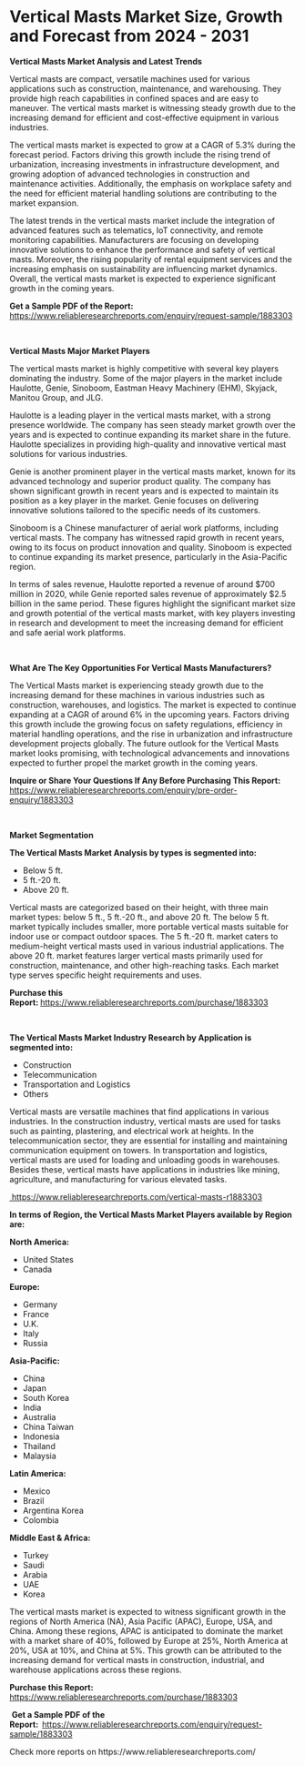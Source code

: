 <p><h1>Vertical Masts Market Size, Growth and Forecast from 2024 - 2031</h1></p><p><strong>Vertical Masts Market Analysis and Latest Trends</strong></p>
<p><p>Vertical masts are compact, versatile machines used for various applications such as construction, maintenance, and warehousing. They provide high reach capabilities in confined spaces and are easy to maneuver. The vertical masts market is witnessing steady growth due to the increasing demand for efficient and cost-effective equipment in various industries.</p><p>The vertical masts market is expected to grow at a CAGR of 5.3% during the forecast period. Factors driving this growth include the rising trend of urbanization, increasing investments in infrastructure development, and growing adoption of advanced technologies in construction and maintenance activities. Additionally, the emphasis on workplace safety and the need for efficient material handling solutions are contributing to the market expansion.</p><p>The latest trends in the vertical masts market include the integration of advanced features such as telematics, IoT connectivity, and remote monitoring capabilities. Manufacturers are focusing on developing innovative solutions to enhance the performance and safety of vertical masts. Moreover, the rising popularity of rental equipment services and the increasing emphasis on sustainability are influencing market dynamics. Overall, the vertical masts market is expected to experience significant growth in the coming years.</p></p>
<p><strong>Get a Sample PDF of the Report:&nbsp;</strong> <a href="https://www.reliableresearchreports.com/enquiry/request-sample/1883303">https://www.reliableresearchreports.com/enquiry/request-sample/1883303</a></p>
<p>&nbsp;</p>
<p><strong>Vertical Masts Major Market Players</strong></p>
<p><p>The vertical masts market is highly competitive with several key players dominating the industry. Some of the major players in the market include Haulotte, Genie, Sinoboom, Eastman Heavy Machinery (EHM), Skyjack, Manitou Group, and JLG.</p><p>Haulotte is a leading player in the vertical masts market, with a strong presence worldwide. The company has seen steady market growth over the years and is expected to continue expanding its market share in the future. Haulotte specializes in providing high-quality and innovative vertical mast solutions for various industries.</p><p>Genie is another prominent player in the vertical masts market, known for its advanced technology and superior product quality. The company has shown significant growth in recent years and is expected to maintain its position as a key player in the market. Genie focuses on delivering innovative solutions tailored to the specific needs of its customers.</p><p>Sinoboom is a Chinese manufacturer of aerial work platforms, including vertical masts. The company has witnessed rapid growth in recent years, owing to its focus on product innovation and quality. Sinoboom is expected to continue expanding its market presence, particularly in the Asia-Pacific region.</p><p>In terms of sales revenue, Haulotte reported a revenue of around $700 million in 2020, while Genie reported sales revenue of approximately $2.5 billion in the same period. These figures highlight the significant market size and growth potential of the vertical masts market, with key players investing in research and development to meet the increasing demand for efficient and safe aerial work platforms.</p></p>
<p>&nbsp;</p>
<p><strong>What Are The Key Opportunities For Vertical Masts Manufacturers?</strong></p>
<p><p>The Vertical Masts market is experiencing steady growth due to the increasing demand for these machines in various industries such as construction, warehouses, and logistics. The market is expected to continue expanding at a CAGR of around 6% in the upcoming years. Factors driving this growth include the growing focus on safety regulations, efficiency in material handling operations, and the rise in urbanization and infrastructure development projects globally. The future outlook for the Vertical Masts market looks promising, with technological advancements and innovations expected to further propel the market growth in the coming years.</p></p>
<p><strong>Inquire or Share Your Questions If Any Before Purchasing This Report:</strong> <a href="https://www.reliableresearchreports.com/enquiry/pre-order-enquiry/1883303">https://www.reliableresearchreports.com/enquiry/pre-order-enquiry/1883303</a></p>
<p>&nbsp;</p>
<p><strong>Market Segmentation</strong></p>
<p><strong>The Vertical Masts Market Analysis by types is segmented into:</strong></p>
<p><ul><li>Below 5 ft.</li><li>5 ft.-20 ft.</li><li>Above 20 ft.</li></ul></p>
<p><p>Vertical masts are categorized based on their height, with three main market types: below 5 ft., 5 ft.-20 ft., and above 20 ft. The below 5 ft. market typically includes smaller, more portable vertical masts suitable for indoor use or compact outdoor spaces. The 5 ft.-20 ft. market caters to medium-height vertical masts used in various industrial applications. The above 20 ft. market features larger vertical masts primarily used for construction, maintenance, and other high-reaching tasks. Each market type serves specific height requirements and uses.</p></p>
<p><strong>Purchase this Report:&nbsp;</strong><a href="https://www.reliableresearchreports.com/purchase/1883303">https://www.reliableresearchreports.com/purchase/1883303</a></p>
<p>&nbsp;</p>
<p><strong>The Vertical Masts Market Industry Research by Application is segmented into:</strong></p>
<p><ul><li>Construction</li><li>Telecommunication</li><li>Transportation and Logistics</li><li>Others</li></ul></p>
<p><p>Vertical masts are versatile machines that find applications in various industries. In the construction industry, vertical masts are used for tasks such as painting, plastering, and electrical work at heights. In the telecommunication sector, they are essential for installing and maintaining communication equipment on towers. In transportation and logistics, vertical masts are used for loading and unloading goods in warehouses. Besides these, vertical masts have applications in industries like mining, agriculture, and manufacturing for various elevated tasks.</p></p>
<p><a href="https://www.reliableresearchreports.com/vertical-masts-r1883303">&nbsp;https://www.reliableresearchreports.com/vertical-masts-r1883303</a></p>
<p><strong>In terms of Region, the Vertical Masts Market Players available by Region are:</strong></p>
<p>
    <p> <strong> North America: </strong>
        <ul>
            <li>United States</li>
            <li>Canada</li>
        </ul>
        </p> 
    <p> <strong> Europe: </strong>
        <ul>
            <li>Germany</li>
            <li>France</li>
            <li>U.K.</li>
            <li>Italy</li>
            <li>Russia</li>
        </ul>
        </p> 
    <p> <strong> Asia-Pacific: </strong>
        <ul>
            <li>China</li>
            <li>Japan</li>
            <li>South Korea</li>
            <li>India</li>
            <li>Australia</li>
            <li>China Taiwan</li>
            <li>Indonesia</li>
            <li>Thailand</li>
            <li>Malaysia</li>
        </ul>
        </p> 
    <p> <strong> Latin America: </strong>
        <ul>
            <li>Mexico</li>
            <li>Brazil</li>
            <li>Argentina Korea</li>
            <li>Colombia</li>
        </ul>
        </p> 
    <p> <strong> Middle East & Africa: </strong>
        <ul>
            <li>Turkey</li>
            <li>Saudi</li>
            <li>Arabia</li>
            <li>UAE</li>
            <li>Korea</li>
        </ul>
    </p>
    </p>
<p><p>The vertical masts market is expected to witness significant growth in the regions of North America (NA), Asia Pacific (APAC), Europe, USA, and China. Among these regions, APAC is anticipated to dominate the market with a market share of 40%, followed by Europe at 25%, North America at 20%, USA at 10%, and China at 5%. This growth can be attributed to the increasing demand for vertical masts in construction, industrial, and warehouse applications across these regions.</p></p>
<p><strong>Purchase this Report: </strong><a href="https://www.reliableresearchreports.com/purchase/1883303">https://www.reliableresearchreports.com/purchase/1883303</a></p>
<p>&nbsp;<strong>Get a Sample PDF of the Report:&nbsp;&nbsp;</strong><a href="https://www.reliableresearchreports.com/enquiry/request-sample/1883303">https://www.reliableresearchreports.com/enquiry/request-sample/1883303</a></p>
<p><strong></strong></p>
<p>Check more reports on https://www.reliableresearchreports.com/</p>